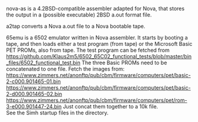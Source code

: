 nova-as is a 4.2BSD-compatible assembler adapted for Nova, that stores the output in a (possible executable) 2BSD a.out format file.

a2tap converts a Nova a.out file to a Nova bootable tape.

65emu is a 6502 emulator written in Nova assembler.  It starts by booting a tape, and then loads either a test program (from tape) or the Microsoft Basic PET PROMs, also from tape.
The test program can be fetched from https://github.com/Klaus2m5/6502_65C02_functional_tests/blob/master/bin_files/6502_functional_test.bin
The three Basic PROMs need to be concatenated to one file.  Fetch the images from:
https://www.zimmers.net/anonftp/pub/cbm/firmware/computers/pet/basic-2-c000.901465-01.bin
https://www.zimmers.net/anonftp/pub/cbm/firmware/computers/pet/basic-2-d000.901465-02.bin
https://www.zimmers.net/anonftp/pub/cbm/firmware/computers/pet/rom-3-e000.901447-24.bin
Just concat them together to a 10k file.   
See the Simh startup files in the directory.
